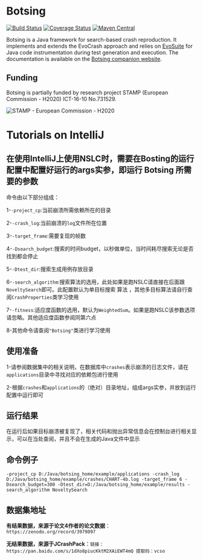 
# Botsing

[![Build Status](https://travis-ci.org/STAMP-project/botsing.svg?branch=master)](https://travis-ci.org/STAMP-project/botsing)
[![Coverage Status](https://coveralls.io/repos/github/STAMP-project/botsing/badge.svg?branch=master)](https://coveralls.io/github/STAMP-project/botsing?branch=master)
[![Maven Central](https://img.shields.io/maven-central/v/eu.stamp-project/botsing-reproduction.svg?label=Maven%20Central)](https://search.maven.org/search?q=g:%22eu.stamp-project%22%20AND%20a:%22botsing-reproduction%22)

Botsing is a Java framework for search-based crash reproduction. It implements and extends the EvoCrash approach and relies on [EvoSuite](http://www.evosuite.org) for Java code instrumentation during test generation and execution. The documentation is available on the [Botsing companion website](https://stamp-project.github.io/botsing).

## Funding

Botsing is partially funded by research project STAMP (European Commission - H2020) ICT-16-10 No.731529.

![STAMP - European Commission - H2020](docs/assets/logo_readme_md.png)

# Tutorials on IntelliJ

## 在使用IntelliJ上使用NSLC时，需要在Bosting的运行配置中配置好运行的args实参，即运行 Botsing 所需要的参数

命令由以下部分组成：

1-`-project_cp`:当前崩溃所需依赖所在的目录

2-`-crash_log`:当前崩溃的`log`文件所在位置

3-`-target_frame`:需要复现的帧数

4-`-Dsearch_budget`:搜索的时间budget，以秒做单位，当时间耗尽搜索无论是否找到都会停止

5-`-Dtest_dir`:搜索生成用例存放目录

6-`-search_algorithm`:搜索算法的选用，此处如果是跑NSLC请直接在后面跟`NoveltySearch`即可。此配置默认为单目标搜索
算法 ，其他多目标算法请自行查阅`CrashProperties`类学习使用

7-`-fitness`:适应度函数的选用，默认为`WeightedSum`。如果是跑NSLC该参数选项请忽略。其他适应度函数参阅同第六点

8-其他命令请查阅`"Botsing"`类进行学习使用

## 使用准备

1-请参阅数据集中的相关说明，在数据库中`crashes`表示崩溃的日志文件，请在`applications`目录中寻找对应的依赖包进行使用

2-根据`crashes`和`applications`的（绝对）目录地址，组成args实参，并放到运行配置中运行即可

## 运行结果

在运行后如果目标崩溃被复现了，相关代码和抛出异常信息会在控制台进行相关显示，可以在当处查阅，并且不会在生成的Java文件中显示

## 命令例子

`-project_cp D:/Java/botsing_home/example/applications -crash_log D:/Java/botsing_home/example/crashes/CHART-4b.log -target_frame 6 -Dsearch_budget=300 -Dtest_dir=D:/Java/botsing_home/example/results -search_algorithm NoveltySearch `

## 数据集地址

**有结果数据，来源于论文4作者的论文数据**：`https://zenodo.org/record/3979097`

**无结果数据，来源于JCrashPack**：`链接：https://pan.baidu.com/s/1dXo8piucKktM2XAiEWT4mQ
提取码：vcso`
